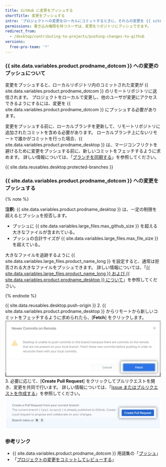 ```yaml
---
title: GitHub に変更をプッシュする
shortTitle: 変更をプッシュする
intro: 'プロジェクトへの変更をローカルにコミットするときに、それらの変更を {{ site.data.variables.product.prodname_dotcom }} にプッシュして、他の人がリモートリポジトリから変更にアクセスできるようにすることができます。'
permissions: 書き込み権限を持つユーザは、変更をリポジトリにプッシュできます。
redirect_from:
  - /desktop/contributing-to-projects/pushing-changes-to-github
versions:
  free-pro-team: '*'
---
```


### {{ site.data.variables.product.prodname_dotcom }} への変更のプッシュについて

変更をプッシュすると、ローカルリポジトリ内のコミットされた変更が {{ site.data.variables.product.prodname_dotcom }} のリモートリポジトリに送信されます。 プロジェクトをローカルで変更し、他のユーザが変更にアクセスできるようにするには、変更を {{ site.data.variables.product.prodname_dotcom }} にプッシュする必要があります。

変更をプッシュする前に、ローカルブランチを更新して、リモートリポジトリに追加されたコミットを含める必要があります。 ローカルブランチ上にないリモートで誰かがコミットを行った場合、{{ site.data.variables.product.prodname_desktop }} は、マージコンフリクトを避けるために変更をプッシュする前に、新しいコミットをフェッチするように求めます。 詳しい情報については、「[ブランチを同期する](/desktop/contributing-to-projects/syncing-your-branch)」を参照してください。

{{ site.data.reusables.desktop.protected-branches }}

### {{ site.data.variables.product.prodname_dotcom }} への変更をプッシュする

{% note %}

**注釈:** {{ site.data.variables.product.prodname_desktop }} は、一定の制限を超えるとプッシュを拒否します。

- プッシュに {{ site.data.variables.large_files.max_github_size }} を超える大きなファイルが含まれている。
- プッシュの合計サイズが {{ site.data.variables.large_files.max_file_size }} を超えている。

大きなファイルを追跡するように {{ site.data.variables.large_files.product_name_long }} を設定すると、通常は拒否される大きなファイルをプッシュできます。 詳しい情報については、「[{{ site.data.variables.large_files.product_name_long }} および {{ site.data.variables.product.prodname_desktop }} について](/desktop/getting-started-with-github-desktop/about-git-large-file-storage-and-github-desktop)」を参照してください。

{% endnote %}

{{ site.data.reusables.desktop.push-origin }}
2. {{ site.data.variables.product.prodname_desktop }} からリモートから新しいコミットをフェッチするように求められたら、[**Fetch**] をクリックします。 ![[Fetch] ボタン](/assets/images/help/desktop/fetch-newer-commits.png)
3. 必要に応じて、[**Create Pull Request**] をクリックしてプルリクエストを開き、変更を共同で行います。 詳しい情報については、「[Issue またはプルリクエストを作成する](/desktop/contributing-to-projects/creating-an-issue-or-pull-request)」を参照してください。 ![[Create Pull Request] ボタン](/assets/images/help/desktop/create-pull-request.png)

### 参考リンク
- {{ site.data.variables.product.prodname_dotcom }} 用語集の「[プッシュ](/github/getting-started-with-github/github-glossary/#push)」
- 「[プロジェクトの変更をコミットしてレビューする](/desktop/contributing-to-projects/committing-and-reviewing-changes-to-your-project)」
